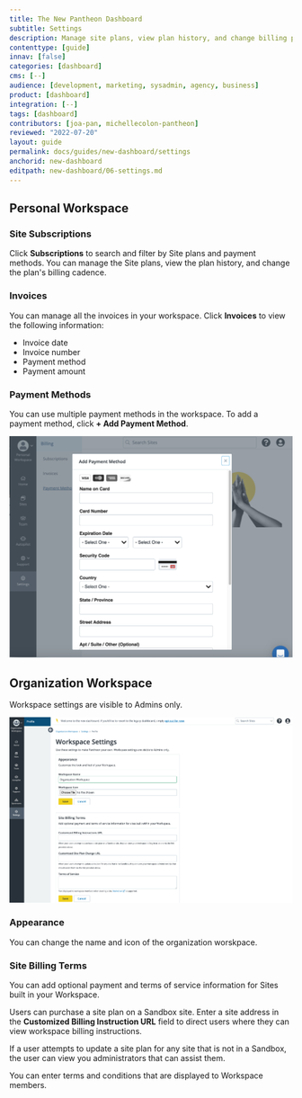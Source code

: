 ```yaml
---
title: The New Pantheon Dashboard
subtitle: Settings
description: Manage site plans, view plan history, and change billing preferences
contenttype: [guide]
innav: [false]
categories: [dashboard]
cms: [--]
audience: [development, marketing, sysadmin, agency, business]
product: [dashboard]
integration: [--]
tags: [dashboard]
contributors: [joa-pan, michellecolon-pantheon]
reviewed: "2022-07-20"
layout: guide
permalink: docs/guides/new-dashboard/settings
anchorid: new-dashboard
editpath: new-dashboard/06-settings.md
---
```


## Personal Workspace

### Site Subscriptions

Click **Subscriptions** to search and filter by Site plans and payment methods. You can manage the Site plans, view the plan history, and change the plan's billing cadence.

### Invoices

You can manage all the invoices in your workspace. Click **Invoices** to view the following information:

* Invoice date
* Invoice number
* Payment method
* Payment amount

### Payment Methods

You can use multiple payment methods in the workspace. To add a payment method, click **+ Add Payment Method**. 

![A screenshot of the adding card information](../../../images/dashboard/new-dashboard/add-payment.png)

## Organization Workspace

Workspace settings are visible to Admins only.

![A screenshot of the organization workspace settings](../../../images/dashboard/new-dashboard/workspace-settings.png)

### Appearance

You can change the name and icon of the organization worskpace.

### Site Billing Terms

You can add optional payment and terms of service information for Sites built in your Workspace.

Users can purchase a site plan on a Sandbox site. Enter a site address in the **Customized Billing Instruction URL** field to direct users where they can view workspace billing instructions.

If a user attempts to update a site plan for any site that is not in a Sandbox, the user can view you administrators that can assist them. 

You can enter terms and conditions that are displayed to Workspace members.